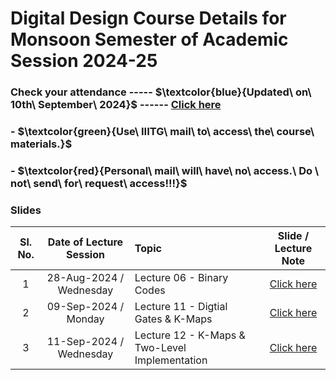 # Digital Design Course Details for Monsoon Semester of Academic Session 2024-25

### Check your attendance ----- $\textcolor{blue}{Updated\ on\ 10th\ September\ 2024\}$ ------ [Click here](https://docs.google.com/spreadsheets/d/1g6Bkx4F0SZnFVuvpEhR2SipWDqnjD6bE/edit?usp=drive_link&ouid=116384381532910939364&rtpof=true&sd=true)

### - $\textcolor{green}{Use\ IIITG\ mail\ to\ access\ the\ course\ materials.\}$

### - $\textcolor{red}{Personal\ mail\ will\ have\ no\ access.\ Do \ not\ send\ for\ request\ access\!!!\}$

### Slides
| Sl. No. | Date of Lecture Session | Topic | Slide / Lecture Note|                                                                                              
|:---:|:--:|:--|:--------------------------:|
| 1       | 28-Aug-2024 / Wednesday      |Lecture 06 - Binary Codes        | [Click here]()| 
| 2       | 09-Sep-2024 / Monday         |Lecture 11 - Digtial Gates & K-Maps       | [Click here]()|   
| 3       | 11-Sep-2024 /  Wednesday     |Lecture 12 - K-Maps & Two-Level Implementation       | [Click here]()|  
